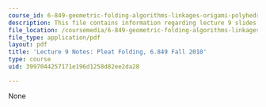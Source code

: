 ```yaml
---
course_id: 6-849-geometric-folding-algorithms-linkages-origami-polyhedra-fall-2012
description: This file contains information regarding lecture 9 slides.
file_location: /coursemedia/6-849-geometric-folding-algorithms-linkages-origami-polyhedra-fall-2012/3997044257171e196d1258d82ee2da28_MIT6_849F12_L09.pdf
file_type: application/pdf
layout: pdf
title: 'Lecture 9 Notes: Pleat Folding, 6.849 Fall 2010'
type: course
uid: 3997044257171e196d1258d82ee2da28

---
```

None